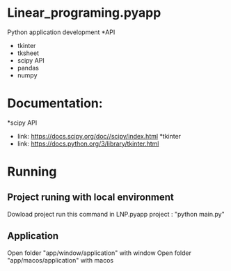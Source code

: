 # Linear_programing.pyapp
Python application development
*API
- tkinter
- tksheet
- scipy API
- pandas
- numpy
# Documentation:
*scipy API
- link: https://docs.scipy.org/doc//scipy/index.html
*tkinter
- link: https://docs.python.org/3/library/tkinter.html
# Running
## Project runing with local environment
Dowload project run this command in LNP.pyapp project : 
 "python main.py"
## Application
Open folder "app/window/application" with window
Open folder "app/macos/application" with macos


 


